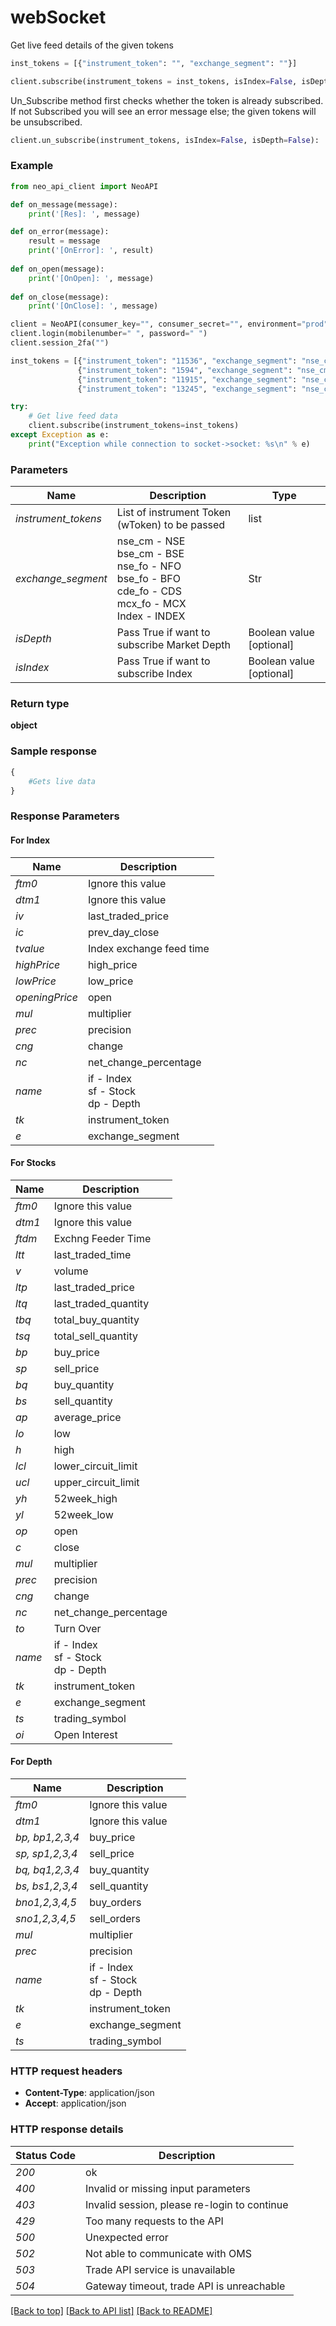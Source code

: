 # **webSocket**
Get live feed details of the given tokens
```python
inst_tokens = [{"instrument_token": "", "exchange_segment": ""}]

client.subscribe(instrument_tokens = inst_tokens, isIndex=False, isDepth=False) 
```

Un_Subscribe method first checks whether the token is already subscribed.<br/>
If not Subscribed you will see an error message else; the given tokens will be unsubscribed.
```python
client.un_subscribe(instrument_tokens, isIndex=False, isDepth=False):
```

### Example

```python
from neo_api_client import NeoAPI

def on_message(message):
    print('[Res]: ', message)

def on_error(message):
    result = message
    print('[OnError]: ', result)
    
def on_open(message):
    print('[OnOpen]: ', message)
    
def on_close(message):
    print('[OnClose]: ', message)

client = NeoAPI(consumer_key="", consumer_secret="", environment="prod", on_message=on_message, on_error=on_error, on_open=on_open, on_close=on_close)
client.login(mobilenumber=" ", password=" ")
client.session_2fa("")

inst_tokens = [{"instrument_token": "11536", "exchange_segment": "nse_cm"},
               {"instrument_token": "1594", "exchange_segment": "nse_cm"},
               {"instrument_token": "11915", "exchange_segment": "nse_cm"},
               {"instrument_token": "13245", "exchange_segment": "nse_cm"}]

try:
    # Get live feed data
    client.subscribe(instrument_tokens=inst_tokens)
except Exception as e:
    print("Exception while connection to socket->socket: %s\n" % e)

```
### Parameters

| Name                | Description                                                                         | Type                   |
|---------------------|-------------------------------------------------------------------------------------|------------------------|
| *instrument_tokens* | List of instrument Token (wToken) to be passed                                       | list                    |
| *exchange_segment*  | nse_cm - NSE<br/>bse_cm - BSE<br/>nse_fo - NFO<br/>bse_fo - BFO<br/>cde_fo - CDS<br/>mcx_fo - MCX<br/>Index -  INDEX | Str                    |
| *isDepth*           | Pass True if want to subscribe Market Depth                                                                       | Boolean value [optional]  |
| *isIndex*           | Pass True if want to subscribe Index                                                                       | Boolean value [optional]  |


### Return type

**object**

### Sample response

```python
{  
    #Gets live data 
}

```
### Response Parameters

#### For Index

| Name                | Description                                                                         |
|---------------------|-------------------------------------------------------------------------------------|
| *ftm0* | Ignore this value                                                
| *dtm1*  | Ignore this value
| *iv*           | last_traded_price
| *ic*           | prev_day_close
| *tvalue*           | Index exchange feed time
| *highPrice*           | high_price
| *lowPrice*           | low_price
| *openingPrice*           | open
| *mul*           | multiplier
| *prec*           | precision
| *cng*           | change
| *nc*           | net_change_percentage
| *name*           | if - Index <br/> sf - Stock <br/> dp - Depth
| *tk*           | instrument_token
| *e*           | exchange_segment

#### For Stocks

| Name                | Description                                                                         |
|---------------------|-------------------------------------------------------------------------------------|
| *ftm0* | Ignore this value                                                
| *dtm1*  | Ignore this value
| *ftdm*  | Exchng Feeder Time
| *ltt*  | last_traded_time
| *v*  | volume
| *ltp*           | last_traded_price
| *ltq*           | last_traded_quantity
| *tbq*           | total_buy_quantity
| *tsq*           | total_sell_quantity
| *bp*           | buy_price
| *sp*           | sell_price
| *bq*           | buy_quantity
| *bs*           | sell_quantity
| *ap*           | average_price
| *lo*           | low
| *h*           | high
| *lcl*           | lower_circuit_limit
| *ucl*           | upper_circuit_limit
| *yh*           | 52week_high
| *yl*           | 52week_low
| *op*           | open
| *c*           | close
| *mul* | multiplier
| *prec* | precision
| *cng* | change
| *nc* | net_change_percentage
| *to* | Turn Over
| *name*           | if - Index <br/> sf - Stock <br/> dp - Depth
| *tk* | instrument_token
| *e* | exchange_segment
| *ts* | trading_symbol
| *oi* | Open Interest

#### For Depth

| Name                | Description                                                                         |
|---------------------|-------------------------------------------------------------------------------------|
| *ftm0* | Ignore this value                                                
| *dtm1*  | Ignore this value
| *bp, bp1,2,3,4* | buy_price
| *sp, sp1,2,3,4* | sell_price
| *bq, bq1,2,3,4* | buy_quantity
| *bs, bs1,2,3,4* | sell_quantity
| *bno1,2,3,4,5* | buy_orders
| *sno1,2,3,4,5* | sell_orders
| *mul* | multiplier
| *prec* | precision
| *name*           | if - Index <br/> sf - Stock <br/> dp - Depth
| *tk* | instrument_token
| *e* | exchange_segment
| *ts* | trading_symbol




### HTTP request headers

 - **Content-Type**: application/json
 - **Accept**: application/json

### HTTP response details
| Status Code | Description                                  | 
|-------------|----------------------------------------------|
| *200*       | ok                                           |
| *400*       | Invalid or missing input parameters          |
| *403*       | Invalid session, please re-login to continue |
| *429*       | Too many requests to the API                 |
| *500*       | Unexpected error                             |
| *502*       | Not able to communicate with OMS             |
| *503*       | Trade API service is unavailable             |
| *504*       | Gateway timeout, trade API is unreachable    |

[[Back to top]](#) [[Back to API list]](../README.md#documentation-for-api-endpoints)  [[Back to README]](../README.md)
